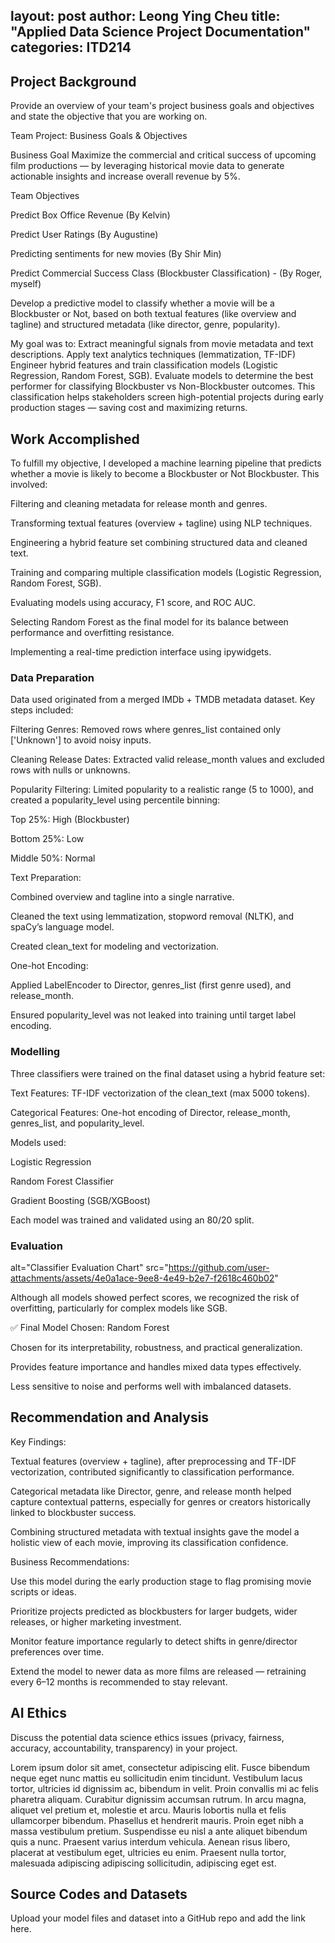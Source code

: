 layout: post
author: Leong Ying Cheu
title: "Applied Data Science Project Documentation"
categories: ITD214
---
## Project Background
Provide an overview of your team's project business goals and objectives and state the objective that you are working on. 

Team Project: Business Goals & Objectives

Business Goal
Maximize the commercial and critical success of upcoming film productions
— by leveraging historical movie data to generate actionable insights and increase overall revenue by 5%.

Team Objectives

Predict Box Office Revenue (By Kelvin)

Predict User Ratings (By Augustine)

Predicting sentiments for new movies (By Shir Min)

Predict Commercial Success Class (Blockbuster Classification) - (By Roger, myself)

Develop a predictive model to classify whether a movie will be a Blockbuster or Not, based on both textual features (like overview and tagline) and structured metadata (like director, genre, popularity).

My goal was to:
Extract meaningful signals from movie metadata and text descriptions.
Apply text analytics techniques (lemmatization, TF-IDF)
Engineer hybrid features and train classification models (Logistic Regression, Random Forest, SGB).
Evaluate models to determine the best performer for classifying Blockbuster vs Non-Blockbuster outcomes.
This classification helps stakeholders screen high-potential projects during early production stages — saving cost and maximizing returns.

## Work Accomplished
To fulfill my objective, I developed a machine learning pipeline that predicts whether a movie is likely to become a Blockbuster or Not Blockbuster. This involved:

Filtering and cleaning metadata for release month and genres.

Transforming textual features (overview + tagline) using NLP techniques.

Engineering a hybrid feature set combining structured data and cleaned text.

Training and comparing multiple classification models (Logistic Regression, Random Forest, SGB).

Evaluating models using accuracy, F1 score, and ROC AUC.

Selecting Random Forest as the final model for its balance between performance and overfitting resistance.

Implementing a real-time prediction interface using ipywidgets.

### Data Preparation
Data used originated from a merged IMDb + TMDB metadata dataset. Key steps included:

Filtering Genres: Removed rows where genres_list contained only ['Unknown'] to avoid noisy inputs.

Cleaning Release Dates: Extracted valid release_month values and excluded rows with nulls or unknowns.

Popularity Filtering: Limited popularity to a realistic range (5 to 1000), and created a popularity_level using percentile binning:

Top 25%: High (Blockbuster)

Bottom 25%: Low

Middle 50%: Normal

Text Preparation:

Combined overview and tagline into a single narrative.

Cleaned the text using lemmatization, stopword removal (NLTK), and spaCy’s language model.

Created clean_text for modeling and vectorization.

One-hot Encoding:

Applied LabelEncoder to Director, genres_list (first genre used), and release_month.

Ensured popularity_level was not leaked into training until target label encoding.

### Modelling

Three classifiers were trained on the final dataset using a hybrid feature set:

Text Features: TF-IDF vectorization of the clean_text (max 5000 tokens).

Categorical Features: One-hot encoding of Director, release_month, genres_list, and popularity_level.

Models used:

Logistic Regression

Random Forest Classifier

Gradient Boosting (SGB/XGBoost)

Each model was trained and validated using an 80/20 split.

### Evaluation

alt="Classifier Evaluation Chart" src="https://github.com/user-attachments/assets/4e0a1ace-9ee8-4e49-b2e7-f2618c460b02"

     


	
Although all models showed perfect scores, we recognized the risk of overfitting, particularly for complex models like SGB.

✅ Final Model Chosen: Random Forest

Chosen for its interpretability, robustness, and practical generalization.

Provides feature importance and handles mixed data types effectively.

Less sensitive to noise and performs well with imbalanced datasets.

## Recommendation and Analysis

Key Findings:

Textual features (overview + tagline), after preprocessing and TF-IDF vectorization, contributed significantly to classification performance.

Categorical metadata like Director, genre, and release month helped capture contextual patterns, especially for genres or creators historically linked to blockbuster success.

Combining structured metadata with textual insights gave the model a holistic view of each movie, improving its classification confidence.


Business Recommendations:

Use this model during the early production stage to flag promising movie scripts or ideas.

Prioritize projects predicted as blockbusters for larger budgets, wider releases, or higher marketing investment.

Monitor feature importance regularly to detect shifts in genre/director preferences over time.

Extend the model to newer data as more films are released — retraining every 6–12 months is recommended to stay relevant.


## AI Ethics
Discuss the potential data science ethics issues (privacy, fairness, accuracy, accountability, transparency) in your project. 

Lorem ipsum dolor sit amet, consectetur adipiscing elit. Fusce bibendum neque eget nunc mattis eu sollicitudin enim tincidunt. Vestibulum lacus tortor, ultricies id dignissim ac, bibendum in velit. Proin convallis mi ac felis pharetra aliquam. Curabitur dignissim accumsan rutrum. In arcu magna, aliquet vel pretium et, molestie et arcu. Mauris lobortis nulla et felis ullamcorper bibendum. Phasellus et hendrerit mauris. Proin eget nibh a massa vestibulum pretium. Suspendisse eu nisl a ante aliquet bibendum quis a nunc. Praesent varius interdum vehicula. Aenean risus libero, placerat at vestibulum eget, ultricies eu enim. Praesent nulla tortor, malesuada adipiscing adipiscing sollicitudin, adipiscing eget est.

## Source Codes and Datasets
Upload your model files and dataset into a GitHub repo and add the link here. 
